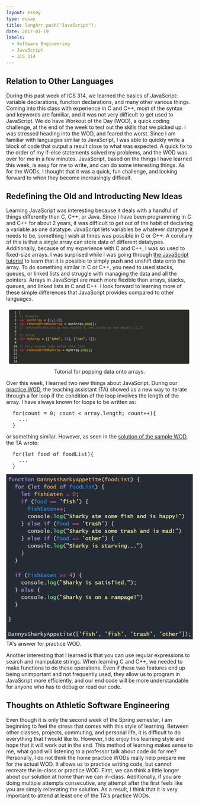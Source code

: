 ```yaml
---
layout: essay
type: essay
title: langArr.push("JavaScript");
date: 2017-01-19
labels:
  - Software Engineering
  - JavaScript
  - ICS 314
---
```


## Relation to Other Languages

During this past week of ICS 314, we learned the basics of JavaScript: variable declarations, function declarations, and many other various things. Coming into this class with experience in C and C++, most of the syntax and keywords are familiar, and it was not very difficult to get used to JavaScript. We do have Workout of the Day (WOD), a quick coding challenge, at the end of the week to test out the skills that we picked up. I was stressed heading into the WOD, and feared the worst. Since I am familiar with languages similar to JavaScript, I was able to quickly write a block of code that output a result close to what was expected. A quick fix to the order of my if-else statements solved my problems, and the WOD was over for me in a few minutes. JavaScript, based on the things I have learned this week, is easy for me to write, and can do some interesting things. As for the WODs, I thought that it was a quick, fun challenge, and looking forward to when they become increasingly difficult.

## Redefining the Old and Introducting New Ideas

Learning JavaScript was interesting because it deals with a handful of things differently than C, C++, or Java. Since I have been programming in C and C++ for about 2 years, it was difficult to get out of the habit of declaring a variable as one datatype. JavaScript lets variables be whatever datatype it needs to be, something I wish at times was possible in C or C++. A corollary of this is that a single array can store data of different datatypes. Additionally, because of my experience with C and C++, I was so used to fixed-size arrays. I was surprised while I was going through <a href="https://www.freecodecamp.org/">the JavaScript tutorial</a> to learn that it is possible to simply push and unshift data onto the array. To do something similar in C or C++, you need to used stacks, queues, or linked lists and struggle with managing the data and all the pointers. Arrays in JavaScript are much more flexible than arrays, stacks, queues, and linked lists in C and C++. I look forward to learning more of these simple differences that JavaScript provides compared to other languages.

<center>
  <img class="ui center rounded image" src="/images/javascript1-pop.png">
  <figcaption>Tutorial for popping data onto arrays.</figcaption>
</center>

Over this week, I learned two new things about JavaScript. During our <a href="http://courses.ics.hawaii.edu/ics314s18/morea/javascript-1/danny-wod-js1-kl2.html">practice WOD</a>, the teaching assistant (TA) showed us a new way to iterate through a for loop if the condition of the loop involves the length of the array. I have always known for loops to be written as:
<pre>
  for(count = 0; count < array.length; count++){
    ...
  }
</pre>
or something similar. However, as seen in the <a href="https://jsfiddle.net/jsome635/a7LbLzgq/">solution of the sample WOD</a>, the TA wrote:
<pre>
  for(let food of foodList){
    ...
  }
</pre>

<right>
  <img class="ui medium floated rounded image" src="/images/javascript1-for.png">
  <caption class"floated caption" allign="bottom">TA's answer for practice WOD.</caption>
</right>

Another interesting that I learned is that you can use regular expressions to search and manipulate strings. When learning C and C++, we needed to make functions to do these operations. Even if these two features end up being unimportant and not frequently used, they allow us to program in JavaScript more efficiently, and our end code will be more understandable for anyone who has to debug or read our code.

## Thoughts on Athletic Software Engineering

Even though it is only the second week of the Spring semester, I am beginning to feel the stress that comes with this style of learning. Between other classes, projects, commuting, and personal life, it is difficult to do everything that I would like to. However, I do enjoy this learning style and hope that it will work out in the end. This method of learning makes sense to me, what good will listening to a professor talk about code do for me? Personally, I do not think the home practice WODs really help prepare me for the actual WOD. It allows us to practice writing code, but cannot recreate the in-class or practice WOD. First, we can think a little longer about our solution at home than we can in-class. Additionally, if you are doing multiple attempts consecutive, any attempt after the first feels like you are simply reiterating the solution. As a result, I think that it is very important to attend at least one of the TA's practice WODs.

